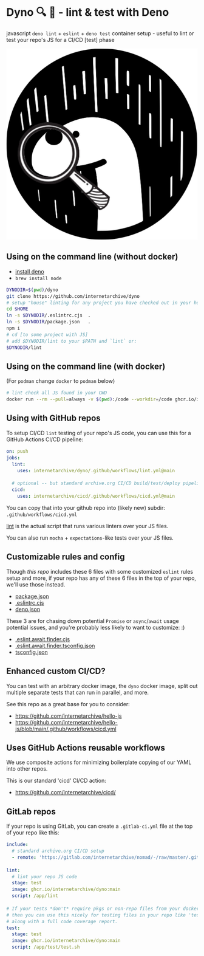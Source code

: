 # Dyno 🔍 🦕 - lint & test with Deno

javascript `deno lint` + `eslint` + `deno test` container setup - useful to lint or test your repo's JS for a CI/CD [test] phase

![Dino Inspecting](dyno.jpg)


## Using on the command line (without docker)
- [install deno](https://docs.deno.com/runtime/manual/getting_started/installation)
- `brew install node`
```sh
DYNODIR=$(pwd)/dyno
git clone https://github.com/internetarchive/dyno
# setup "house" linting for any project you have checked out in your home dir:
cd $HOME
ln -s $DYNODIR/.eslintrc.cjs  .
ln -s $DYNODIR/package.json   .
npm i
# cd [to some project with JS]
# add $DYNODIR/lint to your $PATH and `lint` or:
$DYNODIR/lint
```

## Using on the command line (with docker)
(For `podman` change `docker` to `podman` below)
```bash
# lint check all JS found in your CWD
docker run --rm --pull=always -v $(pwd):/code --workdir=/code ghcr.io/internetarchive/dyno:main
```


## Using with GitHub repos
To setup CI/CD `lint` testing of your repo's JS code,
you can use this for a GitHub Actions CI/CD pipeline:
```yml
on: push
jobs:
  lint:
    uses: internetarchive/dyno/.github/workflows/lint.yml@main

  # optional -- but standard archive.org CI/CD build/test/deploy pipeline setup:
  cicd:
    uses: internetarchive/cicd/.github/workflows/cicd.yml@main
```

You can copy that into your github repo into (likely new) subdir: `.github/workflows/cicd.yml`

[lint](lint) is the actual script that runs various linters over your JS files.

You can also run `mocha` + `expectations`-like tests over your JS files.


## Customizable rules and config
Though _this repo_ includes these 6 files with some customized `eslint` rules setup and more,
if your repo has any of these 6 files in the top of your repo, we'll use those instead.

- [package.json](package.json)
- [.eslintrc.cjs](.eslintrc.cjs)
- [deno.json](deno.json)

These 3 are for chasing down potential `Promise` or `async`/`await` usage potential issues, and you're probably less likely to want to customize: :)

- [.eslint.await.finder.cjs](.eslint.await.finder.cjs)
- [.eslint.await.finder.tsconfig.json](.eslint.await.finder.tsconfig.json)
- [tsconfig.json](tsconfig.json)


## Enhanced custom CI/CD?
You can test with an arbitrary docker image, the `dyno` docker image, split out multiple separate tests that can run in parallel, and more.

See this repo as a great base for you to consider:
- https://github.com/internetarchive/hello-js
- https://github.com/internetarchive/hello-js/blob/main/.github/workflows/cicd.yml


## Uses GitHub Actions reusable workflows
We use composite actions for minimizing boilerplate copying of our YAML into other repos.

This is our standard 'cicd' CI/CD action:
- https://github.com/internetarchive/cicd/

## GitLab repos
If your repo is using GitLab, you can create a `.gitlab-ci.yml` file at the top of your repo like this:
```yml
include:
  # standard archive.org CI/CD setup
  - remote: 'https://gitlab.com/internetarchive/nomad/-/raw/master/.gitlab-ci.yml'

lint:
  # lint your repo JS code
  stage: test
  image: ghcr.io/internetarchive/dyno:main
  script: /app/lint

# If your tests *don't* require pkgs or non-repo files from your docker build image,
# then you can use this nicely for testing files in your repo like 'test/something.test.js'
# along with a full code coverage report.
test:
  stage: test
  image: ghcr.io/internetarchive/dyno:main
  script: /app/test/test.sh
```
